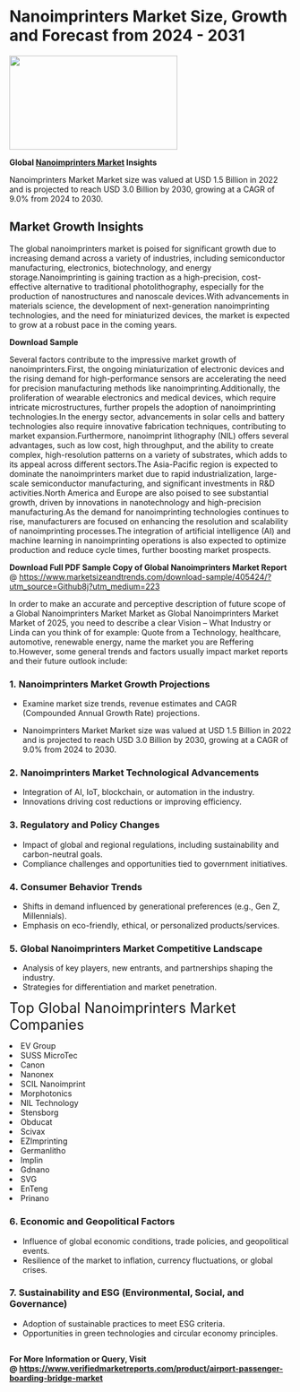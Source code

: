 <H1>Nanoimprinters Market Size, Growth and Forecast from 2024 - 2031</H1><img class="aligncenter size-medium wp-image-584254" src="https://thirdeyenews.in/wp-content/uploads/2024/09/Global-Market-Research-300x168.jpeg" alt="" width="300" height="168" /><p><strong>Global&nbsp;<a href="https://www.marketsizeandtrends.com/download-sample/405424/?utm_source=Github8j?utm_medium=223">Nanoimprinters Market</a> Insights</strong></p><p>Nanoimprinters Market Market size was valued at USD 1.5 Billion in 2022 and is projected to reach USD 3.0 Billion by 2030, growing at a CAGR of 9.0% from 2024 to 2030.</p><p><h2>Market Growth Insights</h2> <p>The global nanoimprinters market is poised for significant growth due to increasing demand across a variety of industries, including semiconductor manufacturing, electronics, biotechnology, and energy storage.Nanoimprinting is gaining traction as a high-precision, cost-effective alternative to traditional photolithography, especially for the production of nanostructures and nanoscale devices.With advancements in materials science, the development of next-generation nanoimprinting technologies, and the need for miniaturized devices, the market is expected to grow at a robust pace in the coming years.</p> <p><strong>Download Sample</strong></p> <p>Several factors contribute to the impressive market growth of nanoimprinters.First, the ongoing miniaturization of electronic devices and the rising demand for high-performance sensors are accelerating the need for precision manufacturing methods like nanoimprinting.Additionally, the proliferation of wearable electronics and medical devices, which require intricate microstructures, further propels the adoption of nanoimprinting technologies.In the energy sector, advancements in solar cells and battery technologies also require innovative fabrication techniques, contributing to market expansion.Furthermore, nanoimprint lithography (NIL) offers several advantages, such as low cost, high throughput, and the ability to create complex, high-resolution patterns on a variety of substrates, which adds to its appeal across different sectors.The Asia-Pacific region is expected to dominate the nanoimprinters market due to rapid industrialization, large-scale semiconductor manufacturing, and significant investments in R&D activities.North America and Europe are also poised to see substantial growth, driven by innovations in nanotechnology and high-precision manufacturing.As the demand for nanoimprinting technologies continues to rise, manufacturers are focused on enhancing the resolution and scalability of nanoimprinting processes.The integration of artificial intelligence (AI) and machine learning in nanoimprinting operations is also expected to optimize production and reduce cycle times, further boosting market prospects.<p><span class=""><strong>Download Full PDF Sample Copy of Global Nanoimprinters Market Report</strong> @ <a href="https://www.marketsizeandtrends.com/download-sample/405424/?utm_source=Github8j?utm_medium=223" target="_blank">https://www.marketsizeandtrends.com/download-sample/405424/?utm_source=Github8j?utm_medium=223</a></span></p><p>In order to make an accurate and perceptive description of future scope of a Global&nbsp;Nanoimprinters Market Market as Global&nbsp;Nanoimprinters Market Market of 2025, you need to describe a clear Vision &ndash; What Industry or Linda can you think of for example: Quote from a Technology, healthcare, automotive, renewable energy, name the market you are Reffering to.However, some general trends and factors usually impact market reports and their future outlook include:</p><h3>1.&nbsp;<strong>Nanoimprinters Market Growth Projections</strong></h3><ul><li>Examine market size trends, revenue estimates and CAGR (Compounded Annual Growth Rate) projections.</li><li><p>Nanoimprinters Market Market size was valued at USD 1.5 Billion in 2022 and is projected to reach USD 3.0 Billion by 2030, growing at a CAGR of 9.0% from 2024 to 2030.</p></li></ul><h3>2.&nbsp;<strong>Nanoimprinters Market Technological Advancements</strong></h3><ul><li>Integration of AI, IoT, blockchain, or automation in the industry.</li><li>Innovations driving cost reductions or improving efficiency.</li></ul><h3>3.&nbsp;<strong>Regulatory and Policy Changes</strong></h3><ul><li>Impact of global and regional regulations, including sustainability and carbon-neutral goals.</li><li>Compliance challenges and opportunities tied to government initiatives.</li></ul><h3>4.&nbsp;<strong>Consumer Behavior Trends</strong></h3><ul><li>Shifts in demand influenced by generational preferences (e.g., Gen Z, Millennials).</li><li>Emphasis on eco-friendly, ethical, or personalized products/services.</li></ul><h3>5.&nbsp;<strong>Global Nanoimprinters Market Competitive Landscape</strong></h3><ul><li>Analysis of key players, new entrants, and partnerships shaping the industry.</li><li>Strategies for differentiation and market penetration.</li></ul><p data-pm-slice="1 1 []"><span style="color: inherit; font-family: inherit; font-size: 25px;">Top Global Nanoimprinters Market Companies</span></p><div class="" data-test-id=""><p><li>EV Group</li><li> SUSS MicroTec</li><li> Canon</li><li> Nanonex</li><li> SCIL Nanoimprint</li><li> Morphotonics</li><li> NIL Technology</li><li> Stensborg</li><li> Obducat</li><li> Scivax</li><li> EZImprinting</li><li> Germanlitho</li><li> Implin</li><li> Gdnano</li><li> SVG</li><li> EnTeng</li><li> Prinano</li></p></div><h3>6.&nbsp;<strong>Economic and Geopolitical Factors</strong></h3><ul><li>Influence of global economic conditions, trade policies, and geopolitical events.</li><li>Resilience of the market to inflation, currency fluctuations, or global crises.</li></ul><h3>7.&nbsp;<strong>Sustainability and ESG (Environmental, Social, and Governance)</strong></h3><ul><li>Adoption of sustainable practices to meet ESG criteria.</li><li>Opportunities in green technologies and circular economy principles.</li></ul><h2><strong style="font-size: 14px;">For More Information or Query, Visit @&nbsp;</strong><a style="background-color: #ffffff; font-size: 14px;" href="https://www.marketsizeandtrends.com/report/nanoimprinters-market/" target="_blank">https://www.verifiedmarketreports.com/product/airport-passenger-boarding-bridge-market</a></h2>